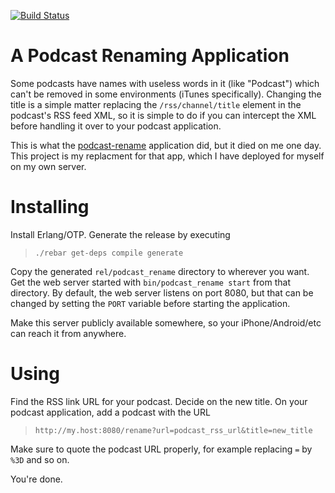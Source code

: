 [![Build Status](https://travis-ci.org/ccrusius/podcast-rename.svg?branch=master)](https://travis-ci.org/ccrusius/podcast-rename)

A Podcast Renaming Application
==============================

Some podcasts have names with useless words in it (like "Podcast") which can't be
removed in some environments (iTunes specifically). Changing the title is a simple
matter replacing the `/rss/channel/title` element in the podcast's RSS feed XML, so
it is simple to do if you can intercept the XML before handling it over to your
podcast application.

This is what the [podcast-rename](http://podcast-rename.appspot.com "podcast-rename")
application did, but it died on me one day. This project is my replacment for
that app, which I have deployed for myself on my own server.

Installing
==========

Install Erlang/OTP. Generate the release by executing

> `./rebar get-deps compile generate`

Copy the generated `rel/podcast_rename` directory to wherever you want. Get
the web server started with `bin/podcast_rename start` from that directory.
By default, the web server listens on port 8080, but that can be changed
by setting the `PORT` variable before starting the application.

Make this server publicly available somewhere, so your iPhone/Android/etc
can reach it from anywhere.

Using
=====

Find the RSS link URL for your podcast. Decide on the new title. On your
podcast application, add a podcast with the URL

> `http://my.host:8080/rename?url=podcast_rss_url&title=new_title`

Make sure to quote the podcast URL properly, for example replacing
`=` by `%3D` and so on.

You're done.
